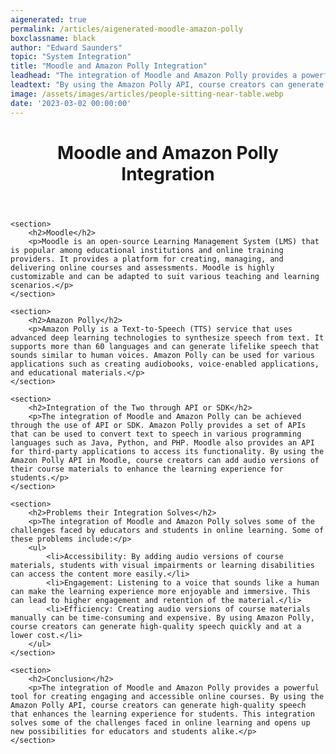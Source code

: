 ```yaml
---
aigenerated: true
permalink: /articles/aigenerated-moodle-amazon-polly
boxclassname: black
author: "Edward Saunders"
topic: "System Integration"
title: "Moodle and Amazon Polly Integration"
leadhead: "The integration of Moodle and Amazon Polly provides a powerful tool for creating engaging and accessible online courses"
leadtext: "By using the Amazon Polly API, course creators can generate high-quality speech that enhances the learning experience for students. This integration solves some of the challenges faced in online learning and opens up new possibilities for educators and students alike."
image: /assets/images/articles/people-sitting-near-table.webp
date: '2023-03-02 00:00:00'
---
```

<div class="arttext">
	<header>
		<h1>Moodle and Amazon Polly Integration</h1>
	</header>

	<section>
		<h2>Moodle</h2>
		<p>Moodle is an open-source Learning Management System (LMS) that is popular among educational institutions and online training providers. It provides a platform for creating, managing, and delivering online courses and assessments. Moodle is highly customizable and can be adapted to suit various teaching and learning scenarios.</p>
	</section>

	<section>
		<h2>Amazon Polly</h2>
		<p>Amazon Polly is a Text-to-Speech (TTS) service that uses advanced deep learning technologies to synthesize speech from text. It supports more than 60 languages and can generate lifelike speech that sounds similar to human voices. Amazon Polly can be used for various applications such as creating audiobooks, voice-enabled applications, and educational materials.</p>
	</section>

	<section>
		<h2>Integration of the Two through API or SDK</h2>
		<p>The integration of Moodle and Amazon Polly can be achieved through the use of API or SDK. Amazon Polly provides a set of APIs that can be used to convert text to speech in various programming languages such as Java, Python, and PHP. Moodle also provides an API for third-party applications to access its functionality. By using the Amazon Polly API in Moodle, course creators can add audio versions of their course materials to enhance the learning experience for students.</p>
	</section>

	<section>
		<h2>Problems their Integration Solves</h2>
		<p>The integration of Moodle and Amazon Polly solves some of the challenges faced by educators and students in online learning. Some of these problems include:</p>
		<ul>
			<li>Accessibility: By adding audio versions of course materials, students with visual impairments or learning disabilities can access the content more easily.</li>
			<li>Engagement: Listening to a voice that sounds like a human can make the learning experience more enjoyable and immersive. This can lead to higher engagement and retention of the material.</li>
			<li>Efficiency: Creating audio versions of course materials manually can be time-consuming and expensive. By using Amazon Polly, course creators can generate high-quality speech quickly and at a lower cost.</li>
		</ul>
	</section>

	<section>
		<h2>Conclusion</h2>
		<p>The integration of Moodle and Amazon Polly provides a powerful tool for creating engaging and accessible online courses. By using the Amazon Polly API, course creators can generate high-quality speech that enhances the learning experience for students. This integration solves some of the challenges faced in online learning and opens up new possibilities for educators and students alike.</p>
	</section>

</div>